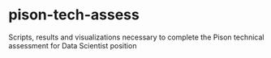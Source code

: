 # pison-tech-assess
Scripts, results and visualizations necessary to complete the Pison technical assessment for Data Scientist position
